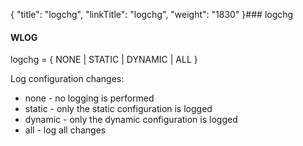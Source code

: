 {
    "title": "logchg",
    "linkTitle": "logchg",
    "weight": "1830"
}### <span class="mc-variable System.Title variable">logchg</span>

#### WLOG

logchg = { NONE | STATIC | DYNAMIC | ALL
}

Log configuration changes:

-   none - no logging
    is performed
-   static - only the
    static configuration is logged
-   dynamic - only
    the dynamic configuration is logged
-   all - log all changes
